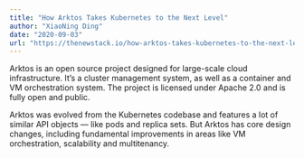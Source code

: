 ```yaml
---
title: "How Arktos Takes Kubernetes to the Next Level"
author: "XiaoNing Ding"
date: "2020-09-03"
url: "https://thenewstack.io/how-arktos-takes-kubernetes-to-the-next-level/"
---
```


Arktos is an open source project designed for large-scale cloud infrastructure. It’s a cluster management system, as well as a container and VM orchestration system. The project is licensed under Apache 2.0 and is fully open and public.

Arktos was evolved from the Kubernetes codebase and features a lot of similar API objects — like pods and replica sets. But Arktos has core design changes, including fundamental improvements in areas like VM orchestration, scalability and multitenancy.
